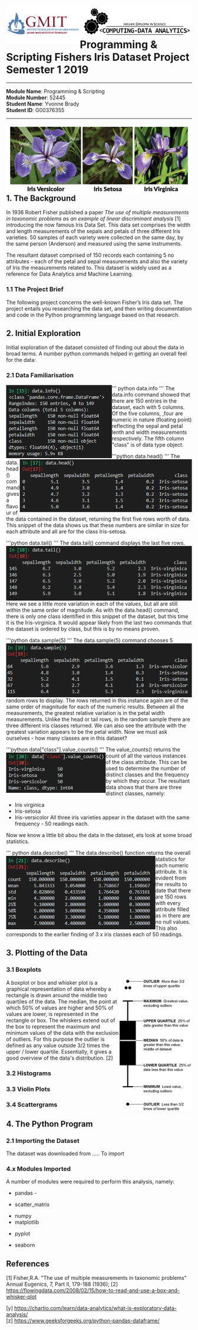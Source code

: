 
<img align="left" src="/images/GMIT-logo.png" alt="GMIT" width="200"/>                               <img align="right" src="/images/data-analytics.png" alt="HDipDA" width="300"/>  

# Programming &amp; Scripting Fishers Iris Dataset Project Semester 1 2019


___________________________________________

**Module Name**: Programming & Scripting  
**Module Number**: 52445  
**Student Name**: Yvonne Brady  
**Student ID**: G00376355  
___________________________________________

<img align="left" src="/images/iris-varieties.png" alt="Iris Varieties"/>

## 1. The Background ##
In 1936 Robert Fisher published a paper _The use of multiple measurements in taxonomic problems as an example of linear discriminant analysis_ [1] introducing the now famous Iris Data Set. This data set comprises the width and length measurements of the sepals and petals of three different Iris varieties. 50 samples of each variety were collected on the same day, by the same person (Anderson) and measured using the same instruments. 

The resultant dataset comprised of 150 records each containing 5 no attributes - each of the petal and sepal measurements and also the variety of Iris the measurements related to. This dataset is widely used as a reference for Data Analytics amd Machine Learning.

### 1.1 The Project Brief ###
The following project concerns the well-known Fisher’s Iris data set. The project entails you researching the data set, and then writing documentation and code in the Python programming language based on that research.

## 2. Initial Exploration ##
Initial exploration of the dataset consisted of finding out about the data in broad terms. A number python commands helped in getting an overall feel for the data:

### 2.1 Data Familiarisation ###
''' python
data.info
''' 
<img align="left" src="/images/Screen Shots/dataInfo.png" alt="Data Info"/>
The data.info command showed that there are 150 entries in the dataset, each with 5 columns. Of the five columns, ,four are numeric in nature (floating point) reflecting the sepal and petal lenth and width measurements respectively. The fifth column "class" is of data type object. 

'''python
data.head()
'''
<img align="right" src="/images/Screen Shots/dataHead.png" alt="First Five Rows"/>
The data.head() command gives a flavour of the data contained in the dataset, returning the first five rows worth of data. This snippet of the data shows us that these numbers are similar in size for each attribute and all are for the class Iris-setosa.

'''python
data.tail()
'''
<img align="left" src="/images/Screen Shots/dataTail.png" alt="Last Five Rows"/>
The data.tail() command displays the last five rows. Here we see a little more variation in each of the values, but all are still within the same order of magnitude. As with the data.head() command, there is only one class identified in this snippet of the dataset, but this time it is the Iris-virginica. It would appear likely from the last two commands that the dataset is ordered by class, but this is by no means proven.

'''python
data.sample(5)
'''
<img align="left" src="/images/Screen Shots/dataSample.png" alt="Random Five rows"/>
The data.sample(5) command chooses 5 random rows to display. The rows returned in this instance again are of the same order of magnitude for each of the numeric results. Between all the measurements, the greatest relative variation is in the petal width measurements. Unlike the head or tail rows, in the random sample there are three different iris classes returned. We can also see the attribute with the greatest variation appears to be the petal width. Now we must ask ourselves - how many classes are in this dataset?

'''python 
data["class"].value_counts()
'''
<img align="left" src="/images/Screen Shots/classes.png" alt="Random Five rows"/>
The value_counts() returns the count of all the various instances of the class attribute. This can be used to determine the number of distinct classes and the frequency by which they occur. The resultant data shows that there are three distinct classes, namely:
* Iris virginica
* Iris-setosa
* Iris-versicolor
All three iris varieties appear in the dataset with the same frequency - 50 readings each.

Now we know a little bit abou the data in the dataset, ets look at some broad statistics.

''' python
data.describe()
'''
<img align="left" src="/images/Screen Shots/describe.png" alt="Overall Stats"/>
The data.describe() function returns the overall statistics for each numeric attribute. It is evident from the results to date that there are 150 rows with every attribute filled as in there are no null values. This also corresponds to the earlier finding of 3 x iris classes each of 50 readings.

## 3. Plotting of the Data ##

### 3.1 Boxplots ###
<img align="right" src="images/box-plot-explained.gif">
A boxplot or box and whisker plot is a graphical representation of data whereby a rectangle is drawn around the middle two quartiles of the data. The median, the point at which 50% of values are higher and 50% of values are lower, is represented in the rectangle or box. The whiskers extend out of the box to represent the maximum and minimum values of the data with the exclusion of outliers. For this purpose the outlier is defined as any value outside 3/2 times the upper / lower quartile. Essentially, it gives a good overview of the data's distribution. [2]


### 3.2 Histograms ###


### 3.3 Violin Plots ###

### 3.4 Scattergrams ###


## 4. The Python Program ##

### 2.1 Importing the Dataset ###
The dataset was downloaded from  ..... To import


### 4.x Modules Imported ###
A number of modules were required to perform this analysis, namely:
* pandas - 
 - scatter_matrix
* numpy 
* matplotlib
 - pyplot
* seaborn


## References ##
[1] Fisher,R.A. "The use of multiple measurements in taxonomic problems" Annual Eugenics, 7, Part II, 179-188 (1936);
[2] https://flowingdata.com/2008/02/15/how-to-read-and-use-a-box-and-whisker-plot




[y] https://chartio.com/learn/data-analytics/what-is-exploratory-data-analysis/  
[z] https://www.geeksforgeeks.org/python-pandas-dataframe/
